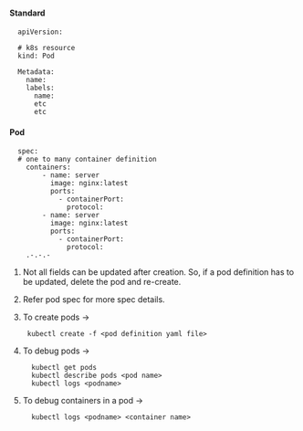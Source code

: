 #### Standard
    
      apiVersion:
      
      # k8s resource
      kind: Pod 
      
      Metadata:
        name:
        labels:
          name:
          etc
          etc

#### Pod
          
      spec:
      # one to many container definition
        containers: 
        	- name: server
        	  image: nginx:latest
        	  ports: 
        	    - containerPort:
        	      protocol: 	    
        	- name: server
        	  image: nginx:latest
        	  ports: 
        	    - containerPort:
        	      protocol: 	
        .-.-.-	    
        
1. Not all fields can be updated after creation. So, if a pod definition has to be updated, delete the pod and re-create.
2. Refer pod spec for more spec details.
3. To create pods ->

   		kubectl create -f <pod definition yaml file>
   
4. To debug pods ->

		 kubectl get pods
		 kubectl describe pods <pod name>
		 kubectl logs <podname> 
	
5. To debug containers in a pod ->

		 kubectl logs <podname> <container name>
